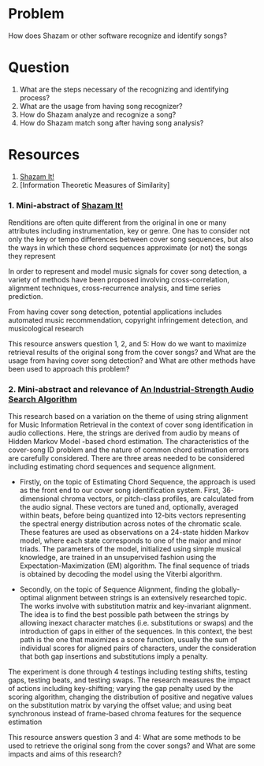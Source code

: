 # Problem
How does Shazam or other software recognize and identify songs? 

# Question
1. What are the steps necessary of the recognizing and identifying process?
2. What are the usage from having song recognizer?
3. How do Shazam analyze and recognize a song?
4. How do Shazam match song after having song analysis?

# Resources
1. [Shazam It!]
2. [Information Theoretic Measures of Similarity]

### 1. Mini-abstract of [Shazam It!]
Renditions are often quite different from the original in one or many attributes including instrumentation, key or genre. One has to consider not only the key or tempo differences between cover song sequences, but also the ways in which these chord sequences approximate (or not) the songs they represent

In order to represent and model music signals for cover song detection, a variety of methods have been proposed involving cross-correlation, alignment techniques, cross-recurrence analysis, and time series prediction.

From having cover song detection, potential applications includes automated music recommendation, copyright infringement detection, and musicological research

This resource answers question 1, 2, and 5: How do we want to maximize retrieval results of the original song from the cover songs? and What are the usage from having cover song detection? and What are other methods have been used to approach this problem?	



### 2. Mini-abstract and relevance of [An Industrial-Strength Audio Search Algorithm ]

This research based on a variation on the theme of using string alignment for Music Information Retrieval in the context of cover song identification in audio collections. Here, the strings are derived from audio by means of Hidden Markov Model -based chord estimation. The characteristics of the cover-song ID problem and the nature of common chord estimation errors are carefully considered. There are three areas needed to be considered including estimating chord sequences and sequence alignment.

- Firstly, on the topic of Estimating Chord Sequence, the approach is used as the front end to our cover song identification system. First, 36-dimensional chroma vectors, or pitch-class profiles, are calculated from the audio signal. These vectors are tuned and, optionally, averaged within beats, before being quantized into 12-bits vectors representing the spectral energy distribution across notes of the chromatic scale. These features are used as observations on a 24-state hidden Markov model, where each state corresponds to one of the major and minor triads. The parameters of the model, initialized using simple musical knowledge, are trained in an unsupervised fashion using the Expectation-Maximization (EM) algorithm. The final sequence of triads is obtained by decoding the model using the Viterbi algorithm.

- Secondly, on the topic of Sequence Alignment, finding the globally-optimal alignment between strings is an extensively researched topic. The works involve with substitution matrix and key-invariant alignment. The idea is to find the best possible path between the strings by allowing inexact character matches (i.e. substitutions or swaps) and the introduction of gaps in either of the sequences. In this context, the best path is the one that maximizes a score function, usually the sum of individual scores for aligned pairs of characters, under the consideration that both gap insertions and substitutions imply a penalty. 

The experiment is done through 4 testings including testing shifts, testing gaps, testing beats, and testing swaps.
The research measures the impact of actions including key-shifting; varying the gap penalty used by the scoring algorithm, changing the distribution of positive and negative values on the substitution matrix by varying the offset value; and using beat synchronous instead of frame-based chroma features for the sequence estimation 

This resource answers question 3 and 4: What are some methods to be used to retrieve the original song from the cover songs? and What are some impacts and aims of this research?  

[Shazam It!]: http://www.toptal.com/algorithms/shazam-it-music-processing-fingerprinting-and-recognition
[An Industrial-Strength Audio Search Algorithm ]: https://www.ee.columbia.edu/~dpwe/papers/Wang03-shazam.pdf
